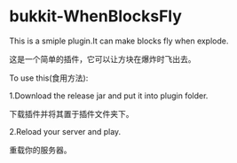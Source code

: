 # bukkit-WhenBlocksFly
This is a smiple plugin.It can make blocks fly when explode.

这是一个简单的插件，它可以让方块在爆炸时飞出去。

To use this(食用方法):
 
 1.Download the release jar and put it into plugin folder.
    
 下载插件并将其置于插件文件夹下。
    
 2.Reload your server and play.
    
 重载你的服务器。
